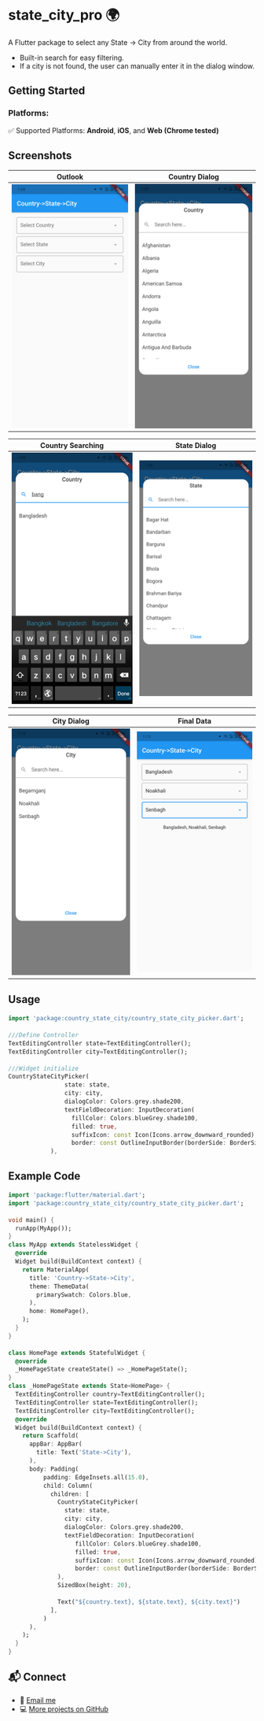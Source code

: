 # state_city_pro 🌍


A Flutter package to select any  State → City from around the world.
- Built-in search for easy filtering.
- If a city is not found, the user can manually enter it in the dialog window.


## Getting Started

### Platforms:
✅ Supported Platforms: **Android**, **iOS**, and **Web (Chrome tested)**


## Screenshots
| Outlook                                   | Country Dialog                            |
|-------------------------------------------|-------------------------------------------|
| ![image info](lib/assets/ex_img/sc_1.png) | ![image info](lib/assets/ex_img/sc_2.png) |

| Country Searching                         | State Dialog                              |
|-------------------------------------------|-------------------------------------------|
| ![image info](lib/assets/ex_img/sc_3.png) | ![image info](lib/assets/ex_img/sc_4.png) |

| City Dialog                               | Final Data                                |
|-------------------------------------------|-------------------------------------------|
| ![image info](lib/assets/ex_img/sc_5.png) | ![image info](lib/assets/ex_img/sc_6.png) |


## Usage
```dart
import 'package:country_state_city/country_state_city_picker.dart';

///Define Controller
TextEditingController state=TextEditingController();
TextEditingController city=TextEditingController();

///Widget initialize
CountryStateCityPicker(
                state: state,
                city: city,
                dialogColor: Colors.grey.shade200,
                textFieldDecoration: InputDecoration(
                  fillColor: Colors.blueGrey.shade100,
                  filled: true,
                  suffixIcon: const Icon(Icons.arrow_downward_rounded),
                  border: const OutlineInputBorder(borderSide: BorderSide.none))
            ),
```

## Example Code
```dart
import 'package:flutter/material.dart';
import 'package:country_state_city/country_state_city_picker.dart';

void main() {
  runApp(MyApp());
}
class MyApp extends StatelessWidget {
  @override
  Widget build(BuildContext context) {
    return MaterialApp(
      title: 'Country->State->City',
      theme: ThemeData(
        primarySwatch: Colors.blue,
      ),
      home: HomePage(),
    );
  }
}

class HomePage extends StatefulWidget {
  @override
  _HomePageState createState() => _HomePageState();
}
class _HomePageState extends State<HomePage> {
  TextEditingController country=TextEditingController();
  TextEditingController state=TextEditingController();
  TextEditingController city=TextEditingController();
  @override
  Widget build(BuildContext context) {
    return Scaffold(
      appBar: AppBar(
        title: Text('State->City'),
      ),
      body: Padding(
          padding: EdgeInsets.all(15.0),
          child: Column(
            children: [
              CountryStateCityPicker(
                state: state,
                city: city,
                dialogColor: Colors.grey.shade200,
                textFieldDecoration: InputDecoration(
                   fillColor: Colors.blueGrey.shade100,
                   filled: true,
                   suffixIcon: const Icon(Icons.arrow_downward_rounded), 
                   border: const OutlineInputBorder(borderSide: BorderSide.none))
              ),
              SizedBox(height: 20),

              Text("${country.text}, ${state.text}, ${city.text}")
            ],
          )
      ),
    );
  }
}
```

## 📬 Connect
- 📧 [Email me](mailto:himanshunagose6264@gmail.com)
- 💻 [More projects on GitHub](https://github.com/himanshunagose)
